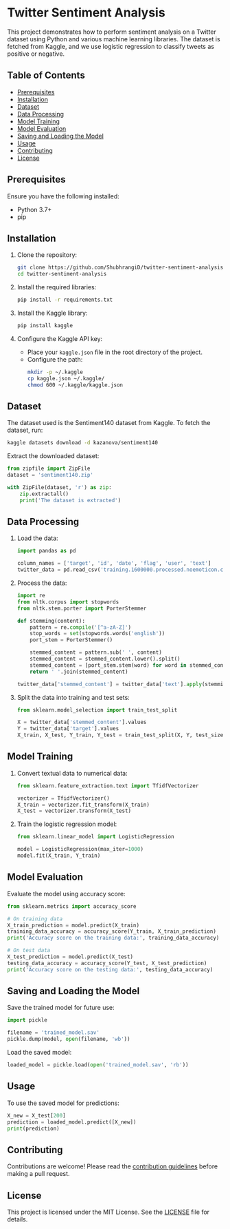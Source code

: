# Twitter Sentiment Analysis

This project demonstrates how to perform sentiment analysis on a Twitter dataset using Python and various machine learning libraries. The dataset is fetched from Kaggle, and we use logistic regression to classify tweets as positive or negative.

## Table of Contents
- [Prerequisites](#prerequisites)
- [Installation](#installation)
- [Dataset](#dataset)
- [Data Processing](#data-processing)
- [Model Training](#model-training)
- [Model Evaluation](#model-evaluation)
- [Saving and Loading the Model](#saving-and-loading-the-model)
- [Usage](#usage)
- [Contributing](#contributing)
- [License](#license)

## Prerequisites

Ensure you have the following installed:
- Python 3.7+
- pip

## Installation

1. Clone the repository:
    ```bash
    git clone https://github.com/ShubhrangiD/twitter-sentiment-analysis.git
    cd twitter-sentiment-analysis
    ```

2. Install the required libraries:
    ```bash
    pip install -r requirements.txt
    ```

3. Install the Kaggle library:
    ```bash
    pip install kaggle
    ```

4. Configure the Kaggle API key:
    - Place your `kaggle.json` file in the root directory of the project.
    - Configure the path:
      ```bash
      mkdir -p ~/.kaggle
      cp kaggle.json ~/.kaggle/
      chmod 600 ~/.kaggle/kaggle.json
      ```

## Dataset

The dataset used is the Sentiment140 dataset from Kaggle. To fetch the dataset, run:
```bash
kaggle datasets download -d kazanova/sentiment140
```

Extract the downloaded dataset:
```python
from zipfile import ZipFile
dataset = 'sentiment140.zip'

with ZipFile(dataset, 'r') as zip:
    zip.extractall()
    print('The dataset is extracted')
```

## Data Processing

1. Load the data:
    ```python
    import pandas as pd

    column_names = ['target', 'id', 'date', 'flag', 'user', 'text']
    twitter_data = pd.read_csv('training.1600000.processed.noemoticon.csv', names=column_names, encoding='ISO-8859-1')
    ```

2. Process the data:
    ```python
    import re
    from nltk.corpus import stopwords
    from nltk.stem.porter import PorterStemmer

    def stemming(content):
        pattern = re.compile('[^a-zA-Z]')
        stop_words = set(stopwords.words('english'))
        port_stem = PorterStemmer()

        stemmed_content = pattern.sub(' ', content)
        stemmed_content = stemmed_content.lower().split()
        stemmed_content = [port_stem.stem(word) for word in stemmed_content if word not in stop_words]
        return ' '.join(stemmed_content)

    twitter_data['stemmed_content'] = twitter_data['text'].apply(stemming)
    ```

3. Split the data into training and test sets:
    ```python
    from sklearn.model_selection import train_test_split

    X = twitter_data['stemmed_content'].values
    Y = twitter_data['target'].values
    X_train, X_test, Y_train, Y_test = train_test_split(X, Y, test_size=0.2, stratify=Y, random_state=2)
    ```

## Model Training

1. Convert textual data to numerical data:
    ```python
    from sklearn.feature_extraction.text import TfidfVectorizer

    vectorizer = TfidfVectorizer()
    X_train = vectorizer.fit_transform(X_train)
    X_test = vectorizer.transform(X_test)
    ```

2. Train the logistic regression model:
    ```python
    from sklearn.linear_model import LogisticRegression

    model = LogisticRegression(max_iter=1000)
    model.fit(X_train, Y_train)
    ```

## Model Evaluation

Evaluate the model using accuracy score:
```python
from sklearn.metrics import accuracy_score

# On training data
X_train_prediction = model.predict(X_train)
training_data_accuracy = accuracy_score(Y_train, X_train_prediction)
print('Accuracy score on the training data:', training_data_accuracy)

# On test data
X_test_prediction = model.predict(X_test)
testing_data_accuracy = accuracy_score(Y_test, X_test_prediction)
print('Accuracy score on the testing data:', testing_data_accuracy)
```

## Saving and Loading the Model

Save the trained model for future use:
```python
import pickle

filename = 'trained_model.sav'
pickle.dump(model, open(filename, 'wb'))
```

Load the saved model:
```python
loaded_model = pickle.load(open('trained_model.sav', 'rb'))
```

## Usage

To use the saved model for predictions:
```python
X_new = X_test[200]
prediction = loaded_model.predict([X_new])
print(prediction)
```

## Contributing

Contributions are welcome! Please read the [contribution guidelines](CONTRIBUTING.md) before making a pull request.

## License

This project is licensed under the MIT License. See the [LICENSE](LICENSE) file for details.
